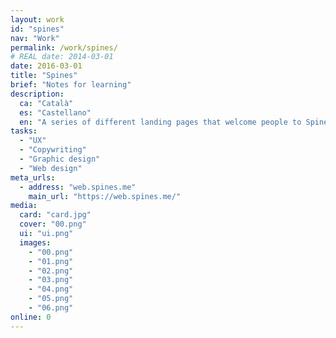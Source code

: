 ```yaml
---
layout: work
id: "spines"
nav: "Work"
permalink: /work/spines/
# REAL date: 2014-03-01
date: 2016-03-01
title: "Spines"
brief: "Notes for learning"
description:
  ca: "Català"
  es: "Castellano"
  en: "A series of different landing pages that welcome people to Spines and explain its philosophy, the reasons to use the application and some note-taking techniques that anyone can use."
tasks:
  - "UX"
  - "Copywriting"
  - "Graphic design"
  - "Web design"
meta_urls:
  - address: "web.spines.me"
    main_url: "https://web.spines.me/"
media:
  card: "card.jpg"
  cover: "00.png"
  ui: "ui.png"
  images:
    - "00.png"
    - "01.png"
    - "02.png"
    - "03.png"
    - "04.png"
    - "05.png"
    - "06.png"
online: 0
---
```


